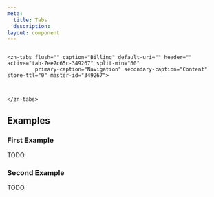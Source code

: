 ```yaml
---
meta:
  title: Tabs
  description:
layout: component
---
```


```html:preview

<zn-tabs flush="" caption="Billing" default-uri="" header="" active="tab-7ee7c65c-349267" split-min="60"
         primary-caption="Navigation" secondary-caption="Content" store-ttl="0" master-id="349267">
  
  

</zn-tabs>
```

## Examples

### First Example

TODO

### Second Example

TODO


